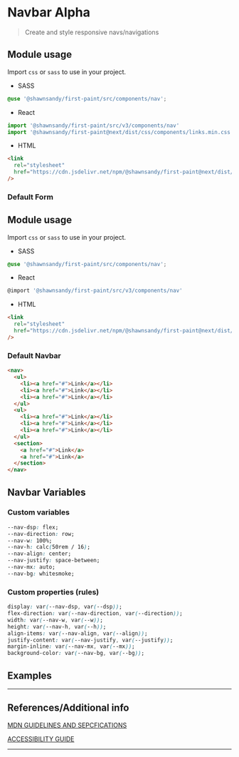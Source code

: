 # Navbar <span role="note" style="--note: var(--alpha)">Alpha</span>

> Create and style responsive navs/navigations

## Module usage

Import `css` or `sass` to use in your project.

- SASS

```scss
@use '@shawnsandy/first-paint/src/components/nav';
```

- React

```jsx
import '@shawnsandy/first-paint/src/v3/components/nav'
import '@shawnsandy/first-paint@next/dist/css/components/links.min.css'
```

- HTML

```html
<link
  rel="stylesheet"
  href="https://cdn.jsdelivr.net/npm/@shawnsandy/first-paint@next/dist/css/components/nav.min.css"
/>
```

### Default Form

## Module usage

Import `css` or `sass` to use in your project.

- SASS

```scss
@use '@shawnsandy/first-paint/src/components/nav';
```

- React

```jsx
@import '@shawnsandy/first-paint/src/v3/components/nav'
```

- HTML

```html
<link
  rel="stylesheet"
  href="https://cdn.jsdelivr.net/npm/@shawnsandy/first-paint@next/dist/css/components/nav.min.css"
/>
```

### Default Navbar

```html preview
<nav>
  <ul>
    <li><a href="#">Link</a></li>
    <li><a href="#">Link</a></li>
    <li><a href="#">Link</a></li>
  </ul>
  <ul>
    <li><a href="#">Link</a></li>
    <li><a href="#">Link</a></li>
    <li><a href="#">Link</a></li>
  </ul>
  <section>
    <a href="#">Link</a>
    <a href="#">Link</a>
  </section>
</nav>
```

## Navbar Variables

### Custom variables

```css
--nav-dsp: flex;
--nav-direction: row;
--nav-w: 100%;
--nav-h: calc(50rem / 16);
--nav-align: center;
--nav-justify: space-between;
--nav-mx: auto;
--nav-bg: whitesmoke;
```

### Custom properties (rules)

```css
display: var(--nav-dsp, var(--dsp));
flex-direction: var(--nav-direction, var(--direction));
width: var(--nav-w, var(--w));
height: var(--nav-h, var(--h));
align-items: var(--nav-align, var(--align));
justify-content: var(--nav-justify, var(--justify));
margin-inline: var(--nav-mx, var(--mx));
background-color: var(--nav-bg, var(--bg));
```

## Examples

---

## References/Additional info

[MDN GUIDELINES AND SEPCFICATIONS](https://developer.mozilla.org/en-US/docs/Web/HTML/Element/nav, ':target="_blank"')

[ACCESSIBILITY GUIDE](https://developer.mozilla.org/en-US/docs/Web/Accessibility/ARIA/Roles/navigation_role ':target="_blank"')

---
